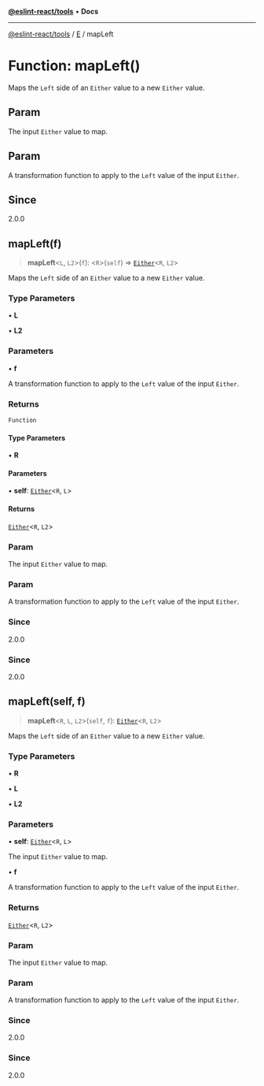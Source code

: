 [**@eslint-react/tools**](../../../README.md) • **Docs**

***

[@eslint-react/tools](../../../README.md) / [E](../README.md) / mapLeft

# Function: mapLeft()

Maps the `Left` side of an `Either` value to a new `Either` value.

## Param

The input `Either` value to map.

## Param

A transformation function to apply to the `Left` value of the input `Either`.

## Since

2.0.0

## mapLeft(f)

> **mapLeft**\<`L`, `L2`\>(`f`): \<`R`\>(`self`) => [`Either`](../type-aliases/Either.md)\<`R`, `L2`\>

Maps the `Left` side of an `Either` value to a new `Either` value.

### Type Parameters

• **L**

• **L2**

### Parameters

• **f**

A transformation function to apply to the `Left` value of the input `Either`.

### Returns

`Function`

#### Type Parameters

• **R**

#### Parameters

• **self**: [`Either`](../type-aliases/Either.md)\<`R`, `L`\>

#### Returns

[`Either`](../type-aliases/Either.md)\<`R`, `L2`\>

### Param

The input `Either` value to map.

### Param

A transformation function to apply to the `Left` value of the input `Either`.

### Since

2.0.0

### Since

2.0.0

## mapLeft(self, f)

> **mapLeft**\<`R`, `L`, `L2`\>(`self`, `f`): [`Either`](../type-aliases/Either.md)\<`R`, `L2`\>

Maps the `Left` side of an `Either` value to a new `Either` value.

### Type Parameters

• **R**

• **L**

• **L2**

### Parameters

• **self**: [`Either`](../type-aliases/Either.md)\<`R`, `L`\>

The input `Either` value to map.

• **f**

A transformation function to apply to the `Left` value of the input `Either`.

### Returns

[`Either`](../type-aliases/Either.md)\<`R`, `L2`\>

### Param

The input `Either` value to map.

### Param

A transformation function to apply to the `Left` value of the input `Either`.

### Since

2.0.0

### Since

2.0.0
